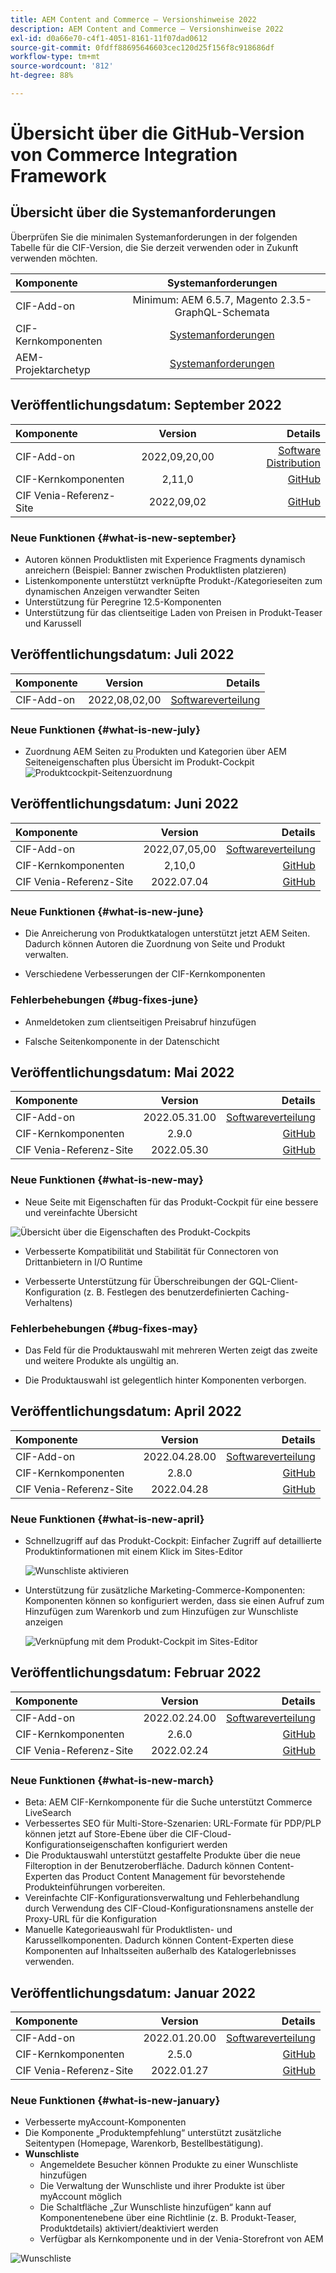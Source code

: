 ```yaml
---
title: AEM Content and Commerce – Versionshinweise 2022
description: AEM Content and Commerce – Versionshinweise 2022
exl-id: d0a66e70-c4f1-4051-8161-11f07dad0612
source-git-commit: 0fdff88695646603cec120d25f156f8c918686df
workflow-type: tm+mt
source-wordcount: '812'
ht-degree: 88%

---
```


# Übersicht über die GitHub-Version von Commerce Integration Framework

## Übersicht über die Systemanforderungen

Überprüfen Sie die minimalen Systemanforderungen in der folgenden Tabelle für die CIF-Version, die Sie derzeit verwenden oder in Zukunft verwenden möchten.

| Komponente | Systemanforderungen |
|:-------|:-----:|
| CIF-Add-on | Minimum: AEM 6.5.7, Magento 2.3.5-GraphQL-Schemata |
| CIF-Kernkomponenten | [Systemanforderungen](https://github.com/adobe/aem-core-cif-components/blob/master/VERSIONS.md) |
| AEM-Projektarchetyp | [Systemanforderungen](https://github.com/adobe/aem-project-archetype/blob/master/VERSIONS.md) |

## Veröffentlichungsdatum: September 2022

| Komponente | Version | Details |
|:-------|:-----:|---------------------:|
| CIF-Add-on | 2022,09,20,00 | [Software Distribution](https://experience.adobe.com/#/downloads/content/software-distribution/en/aem.html?package=%2Fcontent%2Fsoftware-distribution%2Fen%2Fdetails.html%2Fcontent%2Fdam%2Faem%2Fpublic%2Faem-commerce-addon-65-2022.09.20.00.zip) |
| CIF-Kernkomponenten | 2,11,0 | [GitHub](https://github.com/adobe/aem-core-cif-components/releases/tag/core-cif-components-reactor-2.11.0) |
| CIF Venia-Referenz-Site | 2022,09,02 | [GitHub](https://github.com/adobe/aem-cif-guides-venia/releases/tag/venia-2022.09.02) |

### Neue Funktionen {#what-is-new-september}

* Autoren können Produktlisten mit Experience Fragments dynamisch anreichern (Beispiel: Banner zwischen Produktlisten platzieren)
* Listenkomponente unterstützt verknüpfte Produkt-/Kategorieseiten zum dynamischen Anzeigen verwandter Seiten
* Unterstützung für Peregrine 12.5-Komponenten
* Unterstützung für das clientseitige Laden von Preisen in Produkt-Teaser und Karussell

## Veröffentlichungsdatum: Juli 2022

| Komponente | Version | Details |
|:-------|:-----:|---------------------:|
| CIF-Add-on | 2022,08,02,00 | [Softwareverteilung](https://experience.adobe.com/#/downloads/content/software-distribution/en/aem.html?package=%2Fcontent%2Fsoftware-distribution%2Fen%2Fdetails.html%2Fcontent%2Fdam%2Faem%2Fpublic%2Faem-commerce-addon-65-2022.08.02.00.zip) |

### Neue Funktionen {#what-is-new-july}

* Zuordnung AEM Seiten zu Produkten und Kategorien über AEM Seiteneigenschaften plus Übersicht im Produkt-Cockpit
   ![Produktcockpit-Seitenzuordnung](/help/assets/CIF/product_cockpit_page_association.png)

## Veröffentlichungsdatum: Juni 2022

| Komponente | Version | Details |
|:-------|:-----:|---------------------:|
| CIF-Add-on | 2022,07,05,00 | [Softwareverteilung](https://experience.adobe.com/#/downloads/content/software-distribution/en/aem.html?package=%2Fcontent%2Fsoftware-distribution%2Fen%2Fdetails.html%2Fcontent%2Fdam%2Faem%2Fpublic%2Faem-commerce-addon-65-2022.07.05.00.zip) |
| CIF-Kernkomponenten | 2,10,0 | [GitHub](https://github.com/adobe/aem-core-cif-components/releases/tag/core-cif-components-reactor-2.10.0) |
| CIF Venia-Referenz-Site | 2022.07.04 | [GitHub](https://github.com/adobe/aem-cif-guides-venia/releases/tag/venia-2022.07.04) |

### Neue Funktionen {#what-is-new-june}

* Die Anreicherung von Produktkatalogen unterstützt jetzt AEM Seiten. Dadurch können Autoren die Zuordnung von Seite und Produkt verwalten.

* Verschiedene Verbesserungen der CIF-Kernkomponenten

### Fehlerbehebungen {#bug-fixes-june}

* Anmeldetoken zum clientseitigen Preisabruf hinzufügen

* Falsche Seitenkomponente in der Datenschicht

## Veröffentlichungsdatum: Mai 2022

| Komponente | Version | Details |
|:-------|:-----:|---------------------:|
| CIF-Add-on | 2022.05.31.00 | [Softwareverteilung](https://experience.adobe.com/#/downloads/content/software-distribution/en/aem.html?package=%2Fcontent%2Fsoftware-distribution%2Fen%2Fdetails.html%2Fcontent%2Fdam%2Faem%2Fpublic%2Faem-commerce-addon-65-2022.05.31.00.zip) |
| CIF-Kernkomponenten | 2.9.0 | [GitHub](https://github.com/adobe/aem-core-cif-components/releases/tag/core-cif-components-reactor-2.9.0) |
| CIF Venia-Referenz-Site | 2022.05.30 | [GitHub](https://github.com/adobe/aem-cif-guides-venia/releases/tag/venia-2022.05.30) |

### Neue Funktionen {#what-is-new-may}

* Neue Seite mit Eigenschaften für das Produkt-Cockpit für eine bessere und vereinfachte Übersicht

![Übersicht über die Eigenschaften des Produkt-Cockpits](/help/assets/CIF/product_cockpit_properties_overview.png)

* Verbesserte Kompatibilität und Stabilität für Connectoren von Drittanbietern in I/O Runtime

* Verbesserte Unterstützung für Überschreibungen der GQL-Client-Konfiguration (z. B. Festlegen des benutzerdefinierten Caching-Verhaltens)

### Fehlerbehebungen {#bug-fixes-may}

* Das Feld für die Produktauswahl mit mehreren Werten zeigt das zweite und weitere Produkte als ungültig an.

* Die Produktauswahl ist gelegentlich hinter Komponenten verborgen.

## Veröffentlichungsdatum: April 2022

| Komponente | Version | Details |
|:-------|:-----:|---------------------:|
| CIF-Add-on | 2022.04.28.00 | [Softwareverteilung](https://experience.adobe.com/#/downloads/content/software-distribution/en/aem.html?package=%2Fcontent%2Fsoftware-distribution%2Fen%2Fdetails.html%2Fcontent%2Fdam%2Faem%2Fpublic%2Faem-commerce-addon-65-2022.04.28.00.zip) |
| CIF-Kernkomponenten | 2.8.0 | [GitHub](https://github.com/adobe/aem-core-cif-components/releases/tag/core-cif-components-reactor-2.8.0) |
| CIF Venia-Referenz-Site | 2022.04.28 | [GitHub](https://github.com/adobe/aem-cif-guides-venia/releases/tag/venia-2022.04.28) |

### Neue Funktionen {#what-is-new-april}

* Schnellzugriff auf das Produkt-Cockpit: Einfacher Zugriff auf detaillierte Produktinformationen mit einem Klick im Sites-Editor

   ![Wunschliste aktivieren](/help/assets/CIF/enable-wishlist.png)

* Unterstützung für zusätzliche Marketing-Commerce-Komponenten: Komponenten können so konfiguriert werden, dass sie einen Aufruf zum Hinzufügen zum Warenkorb und zum Hinzufügen zur Wunschliste anzeigen

   ![Verknüpfung mit dem Produkt-Cockpit im Sites-Editor](/help/assets/CIF/sites-editor-shortcut-to-cockpit.png)

## Veröffentlichungsdatum: Februar 2022

| Komponente | Version | Details |
|:-------|:-----:|---------------------:|
| CIF-Add-on | 2022.02.24.00 | [Softwareverteilung](https://experience.adobe.com/#/downloads/content/software-distribution/en/aem.html?package=%2Fcontent%2Fsoftware-distribution%2Fen%2Fdetails.html%2Fcontent%2Fdam%2Faem%2Fpublic%2Faem-commerce-addon-65-2022.02.24.00.zip) |
| CIF-Kernkomponenten | 2.6.0 | [GitHub](https://github.com/adobe/aem-core-cif-components/releases/tag/core-cif-components-reactor-2.6.0) |
| CIF Venia-Referenz-Site | 2022.02.24 | [GitHub](https://github.com/adobe/aem-cif-guides-venia/releases/tag/venia-2022.02.24) |

### Neue Funktionen {#what-is-new-march}

* Beta: AEM CIF-Kernkomponente für die Suche unterstützt Commerce LiveSearch
* Verbessertes SEO für Multi-Store-Szenarien: URL-Formate für PDP/PLP können jetzt auf Store-Ebene über die CIF-Cloud-Konfigurationseigenschaften konfiguriert werden
* Die Produktauswahl unterstützt gestaffelte Produkte über die neue Filteroption in der Benutzeroberfläche. Dadurch können Content-Experten das Product Content Management für bevorstehende Produkteinführungen vorbereiten.
* Vereinfachte CIF-Konfigurationsverwaltung und Fehlerbehandlung durch Verwendung des CIF-Cloud-Konfigurationsnamens anstelle der Proxy-URL für die Konfiguration
* Manuelle Kategorieauswahl für Produktlisten- und Karussellkomponenten. Dadurch können Content-Experten diese Komponenten auf Inhaltsseiten außerhalb des Katalogerlebnisses verwenden.

## Veröffentlichungsdatum: Januar 2022

| Komponente | Version | Details |
|:-------|:-----:|---------------------:|
| CIF-Add-on | 2022.01.20.00 | [Softwareverteilung](https://experience.adobe.com/#/downloads/content/software-distribution/en/aem.html?package=%2Fcontent%2Fsoftware-distribution%2Fen%2Fdetails.html%2Fcontent%2Fdam%2Faem%2Fpublic%2Faem-commerce-addon-65-2022.01.20.00.zip) |
| CIF-Kernkomponenten | 2.5.0 | [GitHub](https://github.com/adobe/aem-core-cif-components/releases/tag/core-cif-components-reactor-2.5.0) |
| CIF Venia-Referenz-Site | 2022.01.27 | [GitHub](https://github.com/adobe/aem-cif-guides-venia/releases/tag/venia-2022.01.27) |

### Neue Funktionen {#what-is-new-january}

* Verbesserte myAccount-Komponenten
* Die Komponente „Produktempfehlung“ unterstützt zusätzliche Seitentypen (Homepage, Warenkorb, Bestellbestätigung).
* **Wunschliste**
   * Angemeldete Besucher können Produkte zu einer Wunschliste hinzufügen
   * Die Verwaltung der Wunschliste und ihrer Produkte ist über myAccount möglich
   * Die Schaltfläche „Zur Wunschliste hinzufügen“ kann auf Komponentenebene über eine Richtlinie (z. B. Produkt-Teaser, Produktdetails) aktiviert/deaktiviert werden
   * Verfügbar als Kernkomponente und in der Venia-Storefront von AEM

![Wunschliste](/help/assets/CIF/wishlist.png)
